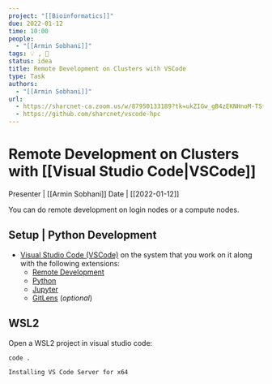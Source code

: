 ```yaml
---
project: "[[Bioinformatics]]"
due: 2022-01-12
time: 10:00
people:
  - "[[Armin Sobhani]]"
tags: 💡 , 🦈
status: idea
title: Remote Development on Clusters with VSCode
type: Task
authors:
  - "[[Armin Sobhani]]"
url: 
  - https://sharcnet-ca.zoom.us/w/87950133189?tk=ukZIGw_gB4zEKNHnoM-TSfJQMHa_7NsBnxC5dUCGT4c.DQMAAAAUejyHxRZqSFJVbXdUelJ3Nm1ZQ2V6Sl9JTzV3AAAAAAAAAAAAAAAAAAAAAAAAAAAAAA&pwd=bUdMTlFEUWtXN25NOTNVTkhOSU1sZz09
  - https://github.com/sharcnet/vscode-hpc
---
```


# Remote Development on Clusters with [[Visual Studio Code|VSCode]]

Presenter | [[Armin Sobhani]]
Date | [[2022-01-12]]

You can do remote development on login nodes or a compute nodes.

## Setup | Python Development

-   [Visual Studio Code (VSCode)](https://code.visualstudio.com/) on the system that you work on it along with the following extensions:
	- [Remote Development](https://marketplace.visualstudio.com/items?itemName=ms-vscode-remote.vscode-remote-extensionpack)
    -   [Python](https://marketplace.visualstudio.com/items?itemName=ms-python.python)
	-   [Jupyter](https://marketplace.visualstudio.com/items?itemName=ms-toolsai.jupyter)
    -   [GitLens](https://marketplace.visualstudio.com/items?itemName=eamodio.gitlens) (_optional_)

## WSL2

Open a WSL2 project in visual studio code:
```bash
code .

Installing VS Code Server for x64
```